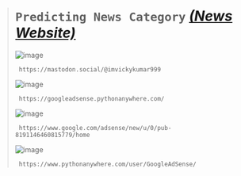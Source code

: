 ># `Predicting News Category` [***(News Website)***](https://imvickykumar999.pythonanywhere.com/)
>
>![image](https://github.com/imvickykumar999/News-API-Telegram-Bot/assets/50515418/4e03f011-cfdb-4d61-ab1c-6d5a1e696a5b)
>
>      https://mastodon.social/@imvickykumar999
>
>![image](https://github.com/imvickykumar999/Google-AdSense/assets/50515418/d14d50dc-16c5-4b82-993c-25783b7d2e4a)
>
>      https://googleadsense.pythonanywhere.com/
>
>![image](https://github.com/imvickykumar999/Google-AdSense/assets/50515418/5c78f29b-282d-42fa-8a5c-2341d65592dc)
>
>      https://www.google.com/adsense/new/u/0/pub-8191146460815779/home
>
>![image](https://github.com/imvickykumar999/Google-AdSense/assets/50515418/c4541b82-027e-4118-96b6-cbe091f8edb2)
>
>      https://www.pythonanywhere.com/user/GoogleAdSense/
